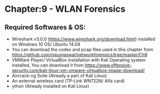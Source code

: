 # 	Chapter:9 - WLAN Forensics
##	Required Softwares & OS:

- Wireshark v3.0.0 (https://www.wireshark.org/download.html) installed on Windows 10 OS/ Ubuntu 14.04
- You can download the codes and pcap files used in this chapter from https://github.com/nipunjaswal/networkforensics/tree/master/Ch9
- VMWare Player/ VirtualBox installation with Kali Operating system installed, You can download it from https://www.offensive-security.com/kali-linux-vm-vmware-virtualbox-image-download/
- Aircrack-ng Suite (Already a part of Kali Linux)
- An external wireless card (TP-Link WN722N/ Alfa card)
- ython (Already installed on Kali Linux) 

